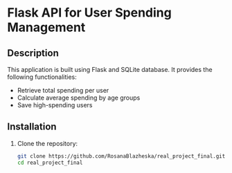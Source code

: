 # Flask API for User Spending Management

## Description
This application is built using Flask and SQLite database. It provides the following functionalities:
- Retrieve total spending per user
- Calculate average spending by age groups
- Save high-spending users

## Installation
1. Clone the repository:
   ```bash
   git clone https://github.com/RosanaBlazheska/real_project_final.git
   cd real_project_final
